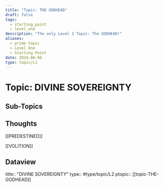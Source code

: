 ```yaml
---
title: "Topic: THE GODHEAD"
draft: false
tags:
  - starting_point
  - level_one
description: "The only Level 1 Topic: The GODHEAD!"
aliases:
  - prime topic
  - Level One
  - Starting Point
date: 2024-06-06
type: topic/L1
---
```

# Topic: DIVINE SOVEREIGNTY
## Sub-Topics


## Thoughts

[[PREDESTINED]]

[[VOLITION]]

## Dataview
title:: "DIVINE SOVEREIGNTY"
type:: #type/topic/L2
ptopic:: [[topic-THE-GODHEAD]]